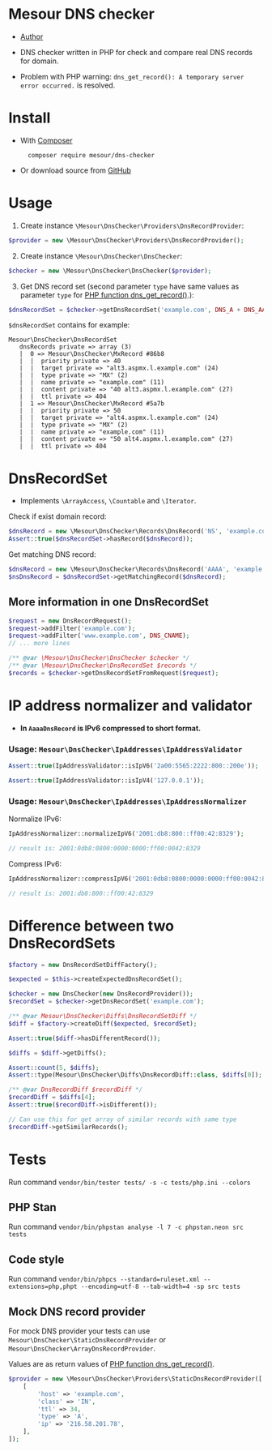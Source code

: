 # Mesour DNS checker

- [Author](http://mesour.com)

- DNS checker written in PHP for check and compare real DNS records for domain.

- Problem with PHP warning: `dns_get_record(): A temporary server error occurred.` is resolved.

# Install

- With [Composer](https://getcomposer.org)

        composer require mesour/dns-checker

- Or download source from [GitHub](https://github.com/mesour/dns-checker/releases)

# Usage

1. Create instance `\Mesour\DnsChecker\Providers\DnsRecordProvider`:

```php
$provider = new \Mesour\DnsChecker\Providers\DnsRecordProvider();
```

2. Create instance `\Mesour\DnsChecker\DnsChecker`:

```php
$checker = new \Mesour\DnsChecker\DnsChecker($provider);
```

3. Get DNS record set (second parameter `type` have same values as parameter `type` for [PHP function dns_get_record()](http://php.net/manual/en/function.dns-get-record.php).):

```php
$dnsRecordSet = $checker->getDnsRecordSet('example.com', DNS_A + DNS_AAAA);
```

`$dnsRecordSet` contains for example:

```
Mesour\DnsChecker\DnsRecordSet
   dnsRecords private => array (3)
   |  0 => Mesour\DnsChecker\MxRecord #86b8
   |  |  priority private => 40
   |  |  target private => "alt3.aspmx.l.example.com" (24)
   |  |  type private => "MX" (2)
   |  |  name private => "example.com" (11)
   |  |  content private => "40 alt3.aspmx.l.example.com" (27)
   |  |  ttl private => 404
   |  1 => Mesour\DnsChecker\MxRecord #5a7b
   |  |  priority private => 50
   |  |  target private => "alt4.aspmx.l.example.com" (24)
   |  |  type private => "MX" (2)
   |  |  name private => "example.com" (11)
   |  |  content private => "50 alt4.aspmx.l.example.com" (27)
   |  |  ttl private => 404
```

# DnsRecordSet

- Implements `\ArrayAccess`, `\Countable` and `\Iterator`.

Check if exist domain record:

```php
$dnsRecord = new \Mesour\DnsChecker\Records\DnsRecord('NS', 'example.com', 'ns3.example.com');
Assert::true($dnsRecordSet->hasRecord($dnsRecord));
```

Get matching DNS record:

```php
$dnsRecord = new \Mesour\DnsChecker\Records\DnsRecord('AAAA', 'example.com', '2a00:4444:5555:6666::200e');
$nsDnsRecord = $dnsRecordSet->getMatchingRecord($dnsRecord);
```

## More information in one DnsRecordSet

```php
$request = new DnsRecordRequest();
$request->addFilter('example.com');
$request->addFilter('www.example.com', DNS_CNAME);
// ... more lines

/** @var \Mesour\DnsChecker\DnsChecker $checker */
/** @var \Mesour\DnsChecker\DnsRecordSet $records */
$records = $checker->getDnsRecordSetFromRequest($request);
```

# IP address normalizer and validator

- **In `AaaaDnsRecord` is IPv6 compressed to short format.**

### Usage: `Mesour\DnsChecker\IpAddresses\IpAddressValidator`

```php
Assert::true(IpAddressValidator::isIpV6('2a00:5565:2222:800::200e'));

Assert::true(IpAddressValidator::isIpV4('127.0.0.1'));
```

### Usage: `Mesour\DnsChecker\IpAddresses\IpAddressNormalizer`

Normalize IPv6:
```php
IpAddressNormalizer::normalizeIpV6('2001:db8:800::ff00:42:8329');

// result is: 2001:0db8:0800:0000:0000:ff00:0042:8329
```

Compress IPv6:
```php
IpAddressNormalizer::compressIpV6('2001:0db8:0800:0000:0000:ff00:0042:8329');

// result is: 2001:db8:800::ff00:42:8329
```

# Difference between two DnsRecordSets

```php
$factory = new DnsRecordSetDiffFactory();

$expected = $this->createExpectedDnsRecordSet();

$checker = new DnsChecker(new DnsRecordProvider());
$recordSet = $checker->getDnsRecordSet('example.com');

/** @var Mesour\DnsChecker\Diffs\DnsRecordSetDiff */
$diff = $factory->createDiff($expected, $recordSet);

Assert::true($diff->hasDifferentRecord());

$diffs = $diff->getDiffs();

Assert::count(5, $diffs);
Assert::type(Mesour\DnsChecker\Diffs\DnsRecordDiff::class, $diffs[0]);

/** @var DnsRecordDiff $recordDiff */
$recordDiff = $diffs[4];
Assert::true($recordDiff->isDifferent());

// Can use this for get array of similar records with same type
$recordDiff->getSimilarRecords();
```

# Tests

Run command `vendor/bin/tester tests/ -s -c tests/php.ini --colors`

## PHP Stan

Run command `vendor/bin/phpstan analyse -l 7 -c phpstan.neon src tests`

## Code style

Run command `vendor/bin/phpcs --standard=ruleset.xml --extensions=php,phpt --encoding=utf-8 --tab-width=4 -sp src tests`

## Mock DNS record provider

For mock DNS provider your tests can use `Mesour\DnsChecker\StaticDnsRecordProvider` or `Mesour\DnsChecker\ArrayDnsRecordProvider`.

Values are as return values of [PHP function dns_get_record()](http://php.net/manual/en/function.dns-get-record.php).

```php
$provider = new \Mesour\DnsChecker\Providers\StaticDnsRecordProvider([
	[
    	'host' => 'example.com',
    	'class' => 'IN',
    	'ttl' => 34,
    	'type' => 'A',
    	'ip' => '216.58.201.78',
    ],
]);
```
